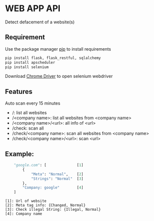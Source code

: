 # WEB APP API

Detect defacement of a website(s)

## Requirement

Use the package manager [pip](https://pip.pypa.io/en/stable/) to install requirements

```bash
pip install flask, flask_restful, sqlalchemy
pip install apscheduler
pip install selenium
```

Download [Chrome Driver](https://chromedriver.chromium.org/downloads) to open selenium webdriver

## Features

Auto scan every 15 minutes

- /: list all websites
- /\<company name\>: list all websites from \<company name\>
- /\<company name\>/\<url\>: all info of \<url\>
- /check: scan all
- /check/\<company name\>: scan all websites from \<company name\>
- /check/\<company name\>/\<url\>: scan \<url\>

## Example:

```python
    "google.com": [              [1]
        {
            "Meta": "Normal",    [2]
            "Strings": "Normal"  [3]
        },
        "Company: google"        [4]
    ]
```
    [1]: Url of website
    [2]: Meta tag info: {Changed, Normal}
    [3]: Check illegal String: {Illegal, Normal}
    [4]: Company name
